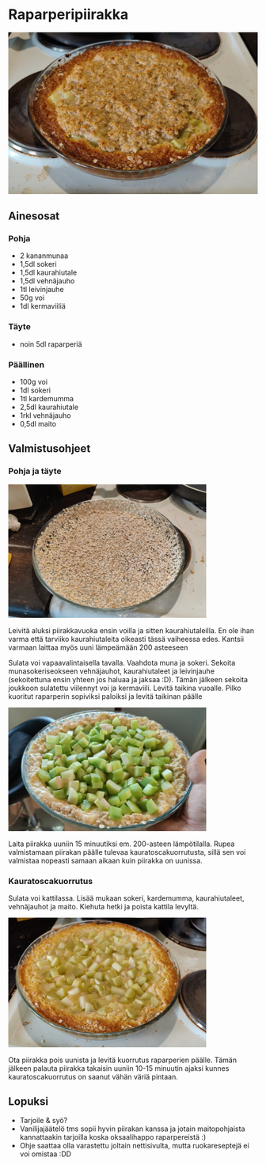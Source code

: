 # Raparperipiirakka

![alt text](https://github.com/luumut/luumucookbook/blob/master/media/raparperipiirakka-valmistuote.jpg?raw=true)

## Ainesosat

### Pohja
- 2 kananmunaa
- 1,5dl sokeri
- 1,5dl kaurahiutale
- 1,5dl vehnäjauho
- 1tl leivinjauhe
- 50g voi
- 1dl kermaviiliä

### Täyte
- noin 5dl raparperiä

### Päällinen
- 100g voi
- 1dl sokeri
- 1tl kardemumma
- 2,5dl kaurahiutale
- 1rkl vehnäjauho
- 0,5dl maito

## Valmistusohjeet


### Pohja ja täyte


<img src="https://github.com/luumut/luumucookbook/blob/master/media/raparperipiirakka-leivitys.jpg?raw=true" width=400>

Leivitä aluksi piirakkavuoka ensin voilla ja sitten kaurahiutaleilla. En ole ihan varma että tarviiko kaurahiutaleita oikeasti tässä vaiheessa edes. Kantsii varmaan laittaa myös uuni lämpeämään 200 asteeseen

Sulata voi vapaavalintaisella tavalla. Vaahdota muna ja sokeri. Sekoita munasokeriseokseen vehnäjauhot, kaurahiutaleet ja leivinjauhe (sekoitettuna ensin yhteen jos haluaa ja jaksaa :D). Tämän jälkeen sekoita joukkoon sulatettu viilennyt voi ja kermaviili. Levitä taikina vuoalle. Pilko kuoritut raparperin sopiviksi paloiksi ja levitä taikinan päälle

<img src="https://github.com/luumut/luumucookbook/blob/master/media/raparperipiirakka-raparperit.jpg?raw=true" width=400>

Laita piirakka uuniin 15 minuutiksi em. 200-asteen lämpötilalla. Rupea valmistamaan piirakan päälle tulevaa kauratoscakuorrutusta, sillä sen voi valmistaa nopeasti samaan aikaan kuin piirakka on uunissa.

### Kauratoscakuorrutus

Sulata voi kattilassa. Lisää mukaan sokeri, kardemumma, kaurahiutaleet, vehnäjauhot ja maito. Kiehuta hetki ja poista kattila levyltä.

<img src="https://github.com/luumut/luumucookbook/blob/master/media/raparperipiirakka-ekapaistos.jpg?raw=true" width=400>

Ota piirakka pois uunista ja levitä kuorrutus raparperien päälle. Tämän jälkeen palauta piirakka takaisin uuniin 10-15 minuutin ajaksi kunnes kauratoscakuorrutus on saanut vähän väriä pintaan.

## Lopuksi
- Tarjoile & syö?
- Vanilijajäätelö tms sopii hyvin piirakan kanssa ja jotain maitopohjaista kannattaakin tarjoilla koska oksaalihappo raparpereistä :)
- Ohje saattaa olla varastettu joltain nettisivulta, mutta ruokareseptejä ei voi omistaa :DD
